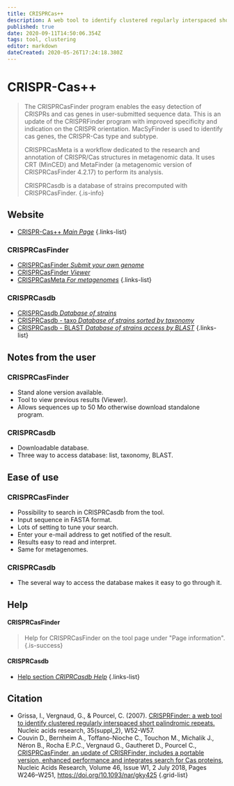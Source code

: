 ```yaml
---
title: CRISPRCas++
description: A web tool to identify clustered regularly interspaced short palindromic repeats.
published: true
date: 2020-09-11T14:50:06.354Z
tags: tool, clustering
editor: markdown
dateCreated: 2020-05-26T17:24:18.380Z
---
```


# CRISPR-Cas++

> The CRISPRCasFinder program enables the easy detection of CRISPRs and cas genes in user-submitted sequence data. This is an update of the CRISPRFinder program with improved specificity and indication on the CRISPR orientation. MacSyFinder is used to identify cas genes, the CRISPR-Cas type and subtype.
>
>CRISPRCasMeta is a workflow dedicated to the research and annotation of CRISPR/Cas structures in metagenomic data. It uses CRT (MinCED) and MetaFinder (a metagenomic version of CRISPRCasFinder 4.2.17) to perform its analysis. 
>
> CRISPRCasdb is a database of strains precomputed with CRISPRCasFinder.
{.is-info}

## Website 

- [CRISPR-Cas++ *Main Page*](https://crisprcas.i2bc.paris-saclay.fr/)
{.links-list}
### CRISPRCasFinder
- [CRISPRCasFinder *Submit your own genome*](https://crisprcas.i2bc.paris-saclay.fr/CrisprCasFinder/Index)
- [CRISPRCasFinder *Viewer*](https://crisprcas.i2bc.paris-saclay.fr/CrisprCasFinder/Viewer)
- [CRISPRCasMeta *For metagenomes*](https://crisprcas.i2bc.paris-saclay.fr/CrisprCasMeta/Index)
{.links-list}
### CRISPRCasdb
- [CRISPRCasdb *Database of strains*](https://crisprcas.i2bc.paris-saclay.fr/MainDb/StrainList)
- [CRISPRCasdb - taxo *Database of strains sorted by taxonomy*](https://crisprcas.i2bc.paris-saclay.fr/MainDb/TaxoTree)
- [CRISPRCasdb - BLAST *Database of strains access by BLAST*](https://crisprcas.i2bc.paris-saclay.fr/MainDbQry/Index)
{.links-list}

## Notes from the user
### CRISPRCasFinder
- Stand alone version available.
- Tool to view previous results (Viewer).
- Allows sequences up to 50 Mo otherwise download standalone program.
### CRISPRCasdb
- Downloadable database.
- Three way to access database: list, taxonomy, BLAST.

 
## Ease of use
### CRISPRCasFinder
- Possibility to search in CRISPRCasdb from the tool.
- Input sequence in FASTA format.
- Lots of setting to tune your search.
- Enter your e-mail address to get notified of the result.
- Results easy to read and interpret.
- Same for metagenomes.
### CRISPRCasdb
- The several way to access the database makes it easy to go through it.

## Help
#### CRISPRCasFinder
> Help for CRISPRCasFinder on the tool page under "Page information".
{.is-success}


#### CRISPRCasdb
- [Help section *CRIPRCasdb Help*](https://crisprcas.i2bc.paris-saclay.fr/MainDb/Help)
{.links-list}

## Citation 

- Grissa, I., Vergnaud, G., & Pourcel, C. (2007). [CRISPRFinder: a web tool to identify clustered regularly interspaced short palindromic repeats.](https://academic.oup.com/nar/article/35/suppl_2/W52/2923246) Nucleic acids research, 35(suppl_2), W52-W57.
- Couvin D., Bernheim A., Toffano-Nioche C., Touchon M., Michalik J., Néron B., Rocha E.P.C., Vergnaud G., Gautheret D., Pourcel C., [CRISPRCasFinder, an update of CRISRFinder, includes a portable version, enhanced performance and integrates search for Cas proteins](https://academic.oup.com/nar/article/46/W1/W246/5001162), Nucleic Acids Research, Volume 46, Issue W1, 2 July 2018, Pages W246–W251, https://doi.org/10.1093/nar/gky425
{.grid-list}